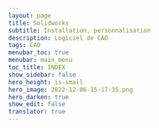 ```yaml
---
layout: page
title: Solidworks
subtitle: Installation, personnalisation
description: Logiciel de CAO
tags: CAO
menubar_toc: true
menubar: main_menu
toc_title: INDEX
show_sidebar: false
hero_height: is-small
hero_image: 2022-12-06-15-17-35.png
hero_darken: true
show_edit: false
translator: true
---
```

